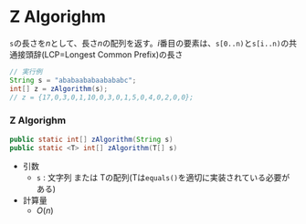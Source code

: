 # Z Algorighm
`s`の長さを$n$として、長さ$n$の配列を返す。$i$番目の要素は、`s[0..n)`と`s[i..n)`の共通接頭辞(LCP=Longest Common Prefix)の長さ

```java
// 実行例
String s = "ababaababaabababc";
int[] z = zAlgorithm(s);
// z = {17,0,3,0,1,10,0,3,0,1,5,0,4,0,2,0,0};
```

### Z Algorighm
```java
public static int[] zAlgorithm(String s)
public static <T> int[] zAlgorithm(T[] s)
```
- 引数
  - `s` : 文字列 または Tの配列(Tは`equals()`を適切に実装されている必要がある)
- 計算量
  - $O(n)$
